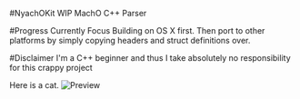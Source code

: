 #NyachOKit
WIP MachO C++ Parser

#Progress
Currently Focus Building on OS X first. Then port to other platforms by simply copying headers and struct definitions over.


#Disclaimer
I'm a C++ beginner and thus I take absolutely no responsibility for this crappy project


Here is a cat.
![Preview](https://raw.githubusercontent.com/Naville/NyachOKit/master/nyan.gif)